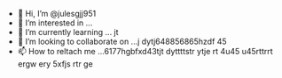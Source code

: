 - 👋 Hi, I’m @julesgjj951
- 👀 I’m interested in ...
- 🌱 I’m currently learning ... jt
- 💞️ I’m looking to collaborate on ...j dytj648856865hzdf 45
- 📫 How to reltach me ...6177hgbfxd43tjt dyttttstr  ytje rt 4u45 u45rttrrt ergw ery
5xfjs rtr ge
<!---
julesgjj951/julesgjj951 is a ✨ special ✨ repository because its `README.md` (this file) appears on your GitHub profile.
You can click the Preview link to take a look at your changes.
--->
